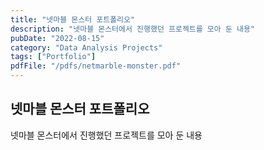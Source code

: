 ```yaml
---
title: "넷마블 몬스터 포트폴리오"
description: "넷마블 몬스터에서 진행했던 프로젝트를 모아 둔 내용"
pubDate: "2022-08-15"
category: "Data Analysis Projects"
tags: ["Portfolio"]
pdfFile: "/pdfs/netmarble-monster.pdf"
---
```


## 넷마블 몬스터 포트폴리오

넷마블 몬스터에서 진행했던 프로젝트를 모아 둔 내용

